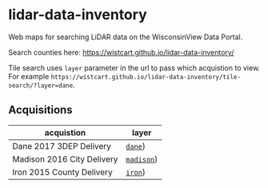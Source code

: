 # lidar-data-inventory
Web maps for searching LiDAR data on the WisconsinView Data Portal.

Search counties here: https://wistcart.github.io/lidar-data-inventory/

Tile search uses ```layer``` parameter in the url to pass which acquistion to view. For example ```https://wistcart.github.io/lidar-data-inventory/tile-search/?layer=dane```.

## Acquisitions

acquistion | layer 
--- | ---
Dane 2017 3DEP Delivery | <a href="https://wistcart.github.io/lidar-data-inventory/tile-search/?layer=dane" target="_blank">```dane```</a>)
Madison 2016 City Delivery | <a href="https://wistcart.github.io/lidar-data-inventory/tile-search/?layer=madison" target="_blank">```madison```</a>)
Iron 2015 County Delivery | <a href="https://wistcart.github.io/lidar-data-inventory/tile-search/?layer=iron" target="_blank">```iron```</a>)
